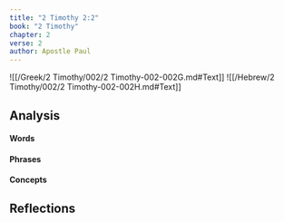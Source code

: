 ```yaml
---
title: "2 Timothy 2:2"
book: "2 Timothy"
chapter: 2
verse: 2
author: Apostle Paul
---
```

![[/Greek/2 Timothy/002/2 Timothy-002-002G.md#Text]]
![[/Hebrew/2 Timothy/002/2 Timothy-002-002H.md#Text]]

## Analysis

#### Words

#### Phrases

#### Concepts

## Reflections
